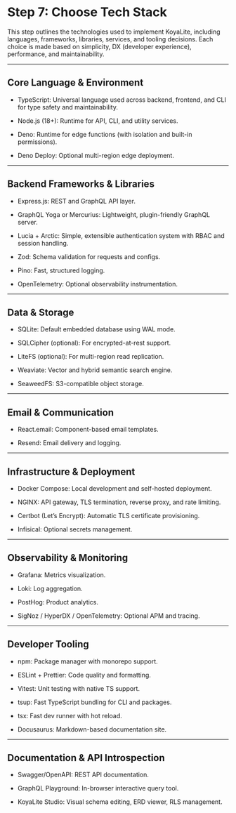 # Step 7: Choose Tech Stack

This step outlines the technologies used to implement KoyaLite, including languages, frameworks, libraries, services, and tooling decisions. Each choice is made based on simplicity, DX (developer experience), performance, and maintainability.

---

## Core Language & Environment

- TypeScript: Universal language used across backend, frontend, and CLI for type safety and maintainability.

- Node.js (18+): Runtime for API, CLI, and utility services.

- Deno: Runtime for edge functions (with isolation and built-in permissions).

- Deno Deploy: Optional multi-region edge deployment.

---

## Backend Frameworks & Libraries

- Express.js: REST and GraphQL API layer.

- GraphQL Yoga or Mercurius: Lightweight, plugin-friendly GraphQL server.

- Lucia + Arctic: Simple, extensible authentication system with RBAC and session handling.

- Zod: Schema validation for requests and configs.

- Pino: Fast, structured logging.

- OpenTelemetry: Optional observability instrumentation.

---

## Data & Storage

- SQLite: Default embedded database using WAL mode.

- SQLCipher (optional): For encrypted-at-rest support.

- LiteFS (optional): For multi-region read replication.

- Weaviate: Vector and hybrid semantic search engine.

- SeaweedFS: S3-compatible object storage.

---

## Email & Communication

- React.email: Component-based email templates.

- Resend: Email delivery and logging.

---

## Infrastructure & Deployment

- Docker Compose: Local development and self-hosted deployment.

- NGINX: API gateway, TLS termination, reverse proxy, and rate limiting.

- Certbot (Let’s Encrypt): Automatic TLS certificate provisioning.

- Infisical: Optional secrets management.

---

## Observability & Monitoring

- Grafana: Metrics visualization.

- Loki: Log aggregation.

- PostHog: Product analytics.

- SigNoz / HyperDX / OpenTelemetry: Optional APM and tracing.

---

## Developer Tooling

- npm: Package manager with monorepo support.

- ESLint + Prettier: Code quality and formatting.

- Vitest: Unit testing with native TS support.

- tsup: Fast TypeScript bundling for CLI and packages.

- tsx: Fast dev runner with hot reload.

- Docusaurus: Markdown-based documentation site.

---

## Documentation & API Introspection

- Swagger/OpenAPI: REST API documentation.

- GraphQL Playground: In-browser interactive query tool.

- KoyaLite Studio: Visual schema editing, ERD viewer, RLS management.